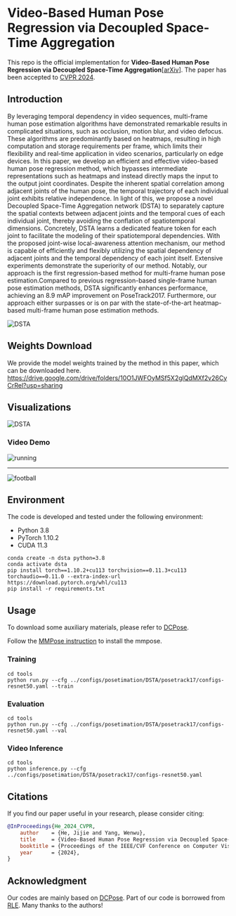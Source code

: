 # Video-Based Human Pose Regression via Decoupled Space-Time Aggregation

This repo is the official implementation for **Video-Based Human Pose Regression via Decoupled Space-Time Aggregation**[[arXiv](https://arxiv.org/abs/2403.19926)]. The paper has been accepted to [CVPR 2024](https://cvpr.thecvf.com/Conferences/2024).



## Introduction

By leveraging temporal dependency in video sequences, multi-frame human pose estimation algorithms have demonstrated remarkable results in complicated situations, such as occlusion, motion blur, and video defocus. These algorithms are predominantly based on heatmaps, resulting in high computation and storage requirements per frame, which limits their flexibility and real-time application in video scenarios, particularly on edge devices. In this paper, we develop an efficient and effective video-based human pose regression method, which bypasses intermediate representations such as heatmaps and instead directly maps the input to the output joint coordinates. Despite the inherent spatial correlation among adjacent joints of the human pose, the temporal trajectory of each individual joint exhibits relative independence. In light of this, we propose a novel Decoupled Space-Time Aggregation network (DSTA) to separately capture the spatial contexts between adjacent joints and the temporal cues of each individual joint, thereby avoiding the conflation of spatiotemporal dimensions. Concretely, DSTA learns a dedicated feature token for each joint to facilitate the modeling of their spatiotemporal dependencies. With the proposed joint-wise local-awareness attention mechanism, our method is capable of efficiently and flexibly utilizing the spatial dependency of adjacent joints and the temporal dependency of each joint itself. Extensive experiments demonstrate the superiority of our method. Notably, our approach is the first regression-based method for multi-frame human pose estimation.Compared to previous regression-based single-frame human pose estimation methods, DSTA significantly enhances performance, achieving an 8.9 mAP improvement on PoseTrack2017. Furthermore, our approach either surpasses or is on par with the state-of-the-art heatmap-based multi-frame human pose estimation methods.

![DSTA](./images/pipeline.jpg)

## Weights Download
We provide the model weights trained by the method in this paper, which can be downloaded here.
https://drive.google.com/drive/folders/10O1JWFOyMSf5X2glQdMXf2v26CyCrRel?usp=sharing

## Visualizations

![DSTA](./images/Visualizations.png)

### Video Demo
![running](images/running.gif)

--------------------------------

![football](images/football.gif) 




## Environment

The code is developed and tested under the following environment:

- Python 3.8
- PyTorch 1.10.2
- CUDA 11.3

```
conda create -n dsta python=3.8
conda activate dsta
pip install torch==1.10.2+cu113 torchvision==0.11.3+cu113 torchaudio==0.11.0 --extra-index-url https://download.pytorch.org/whl/cu113
pip install -r requirements.txt
```

## Usage
To download some auxiliary materials, please refer to [DCPose](https://github.com/Pose-Group/DCPose).

Follow the [MMPose instruction](mmpose_README.md) to install the mmpose.
### Training
```
cd tools
python run.py --cfg ../configs/posetimation/DSTA/posetrack17/configs-resnet50.yaml --train 
```
### Evaluation
```
cd tools
python run.py --cfg ../configs/posetimation/DSTA/posetrack17/configs-resnet50.yaml --val 
```
### Video Inference
```
cd tools
python inference.py --cfg ../configs/posetimation/DSTA/posetrack17/configs-resnet50.yaml
```

## Citations

If you find our paper useful in your research, please consider citing:

```bibtex
@InProceedings{He_2024_CVPR,
    author    = {He, Jijie and Yang, Wenwu},
    title     = {Video-Based Human Pose Regression via Decoupled Space-Time Aggregation},
    booktitle = {Proceedings of the IEEE/CVF Conference on Computer Vision and Pattern Recognition (CVPR)},
    year      = {2024},
}
```

## Acknowledgment

Our codes are mainly based on [DCPose](https://github.com/Pose-Group/DCPose). Part of our code is borrowed from [RLE](https://github.com/Jeff-sjtu/res-loglikelihood-regression). Many thanks to the authors!

